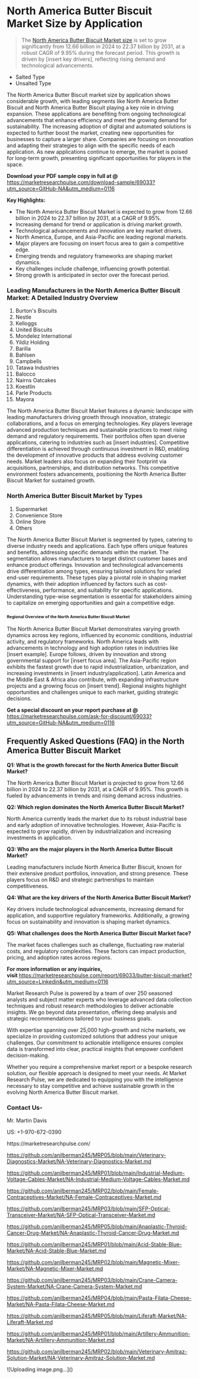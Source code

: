 <h1>North America Butter Biscuit Market&nbsp;Size by Application</h1><blockquote><p>The <a href="https://marketresearchpulse.com/download-sample/69033?utm_source=GitHub-NA&amp;utm_medium=0116">North America Butter Biscuit Market size</a> is set to grow significantly from 12.66 billion in 2024 to 22.37 billion by 2031, at a robust CAGR of 9.95% during the forecast period. This growth is driven by [insert key drivers], reflecting rising demand and technological advancements.</p></blockquote><ul><li>Salted Type<li> Unsalted Type</li></ul><p>The North America Butter Biscuit market size by application shows considerable growth, with leading segments like North America Butter Biscuit and North America Butter Biscuit playing a key role in driving expansion. These applications are benefiting from ongoing technological advancements that enhance efficiency and meet the growing demand for sustainability. The increasing adoption of digital and automated solutions is expected to further boost the market, creating new opportunities for businesses to capture a larger share. Companies are focusing on innovation and adapting their strategies to align with the specific needs of each application. As new applications continue to emerge, the market is poised for long-term growth, presenting significant opportunities for players in the space.</p><p><strong>Download your PDF sample copy in full at @ </strong><a href="https://marketresearchpulse.com/download-sample/69033?utm_source=GitHub-NA&amp;utm_medium=0116">https://marketresearchpulse.com/download-sample/69033?utm_source=GitHub-NA&amp;utm_medium=0116</a></p><p><strong>Key Highlights: </strong></p><ul><li>The North America Butter Biscuit Market is expected to grow from 12.66 billion in 2024 to 22.37 billion by 2031, at a CAGR of 9.95%.</li><li>Increasing demand for trend or application is driving market growth.</li><li>Technological advancements and innovation are key market drivers.</li><li>North America, Europe, and Asia-Pacific are leading regional markets.</li><li>Major players are focusing on insert focus area to gain a competitive edge.</li><li>Emerging trends and regulatory frameworks are shaping market dynamics.</li><li>Key challenges include challenge, influencing growth potential.</li><li>Strong growth is anticipated in sector over the forecast period.</li></ul><h3>Leading Manufacturers in the North America Butter Biscuit Market: A Detailed Industry Overview</h3><ol><li>Burton's Biscuits</li><li>Nestle</li><li>Kelloggs</li><li>United Biscuits</li><li>Mondelez International</li><li>Yildiz Holding</li><li>Barilla</li><li>Bahlsen</li><li>Campbells</li><li>Tatawa Industries</li><li>Balocco</li><li>Nairns Oatcakes</li><li>Koestlin</li><li>Parle Products</li><li>Mayora</li></ol><div class="flex max-w-full flex-col flex-grow"><div class="min-h-8 text-message flex w-full flex-col items-end gap-2 whitespace-normal break-words [.text-message+&amp;]:mt-5" dir="auto" data-message-author-role="assistant" data-message-id="fd8432e4-4910-450d-b182-61b7bfb0a01f" data-message-model-slug="gpt-4o"><div class="flex w-full flex-col gap-1 empty:hidden first:pt-[3px]"><div class="markdown prose w-full break-words dark:prose-invert light"><p>The North America Butter Biscuit Market features a dynamic landscape with leading manufacturers driving growth through innovation, strategic collaborations, and a focus on emerging technologies. Key players leverage advanced production techniques and sustainable practices to meet rising demand and regulatory requirements. Their portfolios often span diverse applications, catering to industries such as [insert industries]. Competitive differentiation is achieved through continuous investment in R&amp;D, enabling the development of innovative products that address evolving customer needs. Market leaders also focus on expanding their footprint via acquisitions, partnerships, and distribution networks. This competitive environment fosters advancements, positioning the North America Butter Biscuit Market for sustained growth.</p></div></div></div></div><h3>North America Butter Biscuit Market by Types</h3><ol><li>Supermarket<li> Convenience Store<li> Online Store<li> Others</li></ol><div class="flex max-w-full flex-col flex-grow"><div class="min-h-8 text-message flex w-full flex-col items-end gap-2 whitespace-normal break-words [.text-message+&amp;]:mt-5" dir="auto" data-message-author-role="assistant" data-message-id="084470be-0bb7-4664-bddf-5156b4f41249" data-message-model-slug="gpt-4o-mini"><div class="flex w-full flex-col gap-1 empty:hidden first:pt-[3px]"><div class="markdown prose w-full break-words dark:prose-invert light"><p>The North America Butter Biscuit Market is segmented by types, catering to diverse industry needs and applications. Each type offers unique features and benefits, addressing specific demands within the market. The segmentation allows manufacturers to target distinct customer bases and enhance product offerings. Innovation and technological advancements drive differentiation among types, ensuring tailored solutions for varied end-user requirements. These types play a pivotal role in shaping market dynamics, with their adoption influenced by factors such as cost-effectiveness, performance, and suitability for specific applications. Understanding type-wise segmentation is essential for stakeholders aiming to capitalize on emerging opportunities and gain a competitive edge.</p></div></div></div></div><h3><span style="font-size: 11px;">Regional Overview of the North America Butter Biscuit Market</span></h3><div class="flex max-w-full flex-col flex-grow"><div class="min-h-8 text-message flex w-full flex-col items-end gap-2 whitespace-normal break-words [.text-message+&amp;]:mt-5" dir="auto" data-message-author-role="assistant" data-message-id="e9038762-ce64-4e30-91c9-9bd413514231" data-message-model-slug="gpt-4o-mini"><div class="flex w-full flex-col gap-1 empty:hidden first:pt-[3px]"><div class="markdown prose w-full break-words dark:prose-invert light"><p>The North America Butter Biscuit Market demonstrates varying growth dynamics across key regions, influenced by economic conditions, industrial activity, and regulatory frameworks. North America leads with advancements in technology and high adoption rates in industries like [insert example]. Europe follows, driven by innovation and strong governmental support for [insert focus area]. The Asia-Pacific region exhibits the fastest growth due to rapid industrialization, urbanization, and increasing investments in [insert industry/application]. Latin America and the Middle East &amp; Africa also contribute, with expanding infrastructure projects and a growing focus on [insert trend]. Regional insights highlight opportunities and challenges unique to each market, guiding strategic decisions.</p></div></div></div></div><p><strong>Get a special discount on your report purchase at @ </strong><a href="https://marketresearchpulse.com/ask-for-discount/69033?utm_source=GitHub-NA&amp;utm_medium=0116">https://marketresearchpulse.com/ask-for-discount/69033?utm_source=GitHub-NA&amp;utm_medium=0116</a></p><h2>Frequently Asked Questions (FAQ) in the North America Butter Biscuit Market</h2><p><strong>Q1: What is the growth forecast for the North America Butter Biscuit Market?</strong></p><p>The North America Butter Biscuit Market is projected to grow from 12.66 billion in 2024 to 22.37 billion by 2031, at a CAGR of 9.95%. This growth is fueled by advancements in trends and rising demand across industries.</p><p><strong>Q2: Which region dominates the North America Butter Biscuit Market?</strong></p><p>North America currently leads the market due to its robust industrial base and early adoption of innovative technologies. However, Asia-Pacific is expected to grow rapidly, driven by industrialization and increasing investments in application.</p><p><strong>Q3: Who are the major players in the North America Butter Biscuit Market?</strong></p><p>Leading manufacturers include North America Butter Biscuit, known for their extensive product portfolios, innovation, and strong presence. These players focus on R&amp;D and strategic partnerships to maintain competitiveness.</p><p><strong>Q4: What are the key drivers of the North America Butter Biscuit Market?</strong></p><p>Key drivers include technological advancements, increasing demand for application, and supportive regulatory frameworks. Additionally, a growing focus on sustainability and innovation is shaping market dynamics.</p><p><strong>Q5: What challenges does the North America Butter Biscuit Market face?</strong></p><p>The market faces challenges such as challenge, fluctuating raw material costs, and regulatory complexities. These factors can impact production, pricing, and adoption rates across regions.</p><p><strong>For more information or any inquiries, visit&nbsp;</strong><a href="https://marketresearchpulse.com/report/69033/butter-biscuit-market?utm_source=Linkedin&utm_medium=0116">https://marketresearchpulse.com/report/69033/butter-biscuit-market?utm_source=Linkedin&utm_medium=0116</a></p><p>Market Research Pulse is powered by a team of over 250 seasoned analysts and subject matter experts who leverage advanced data collection techniques and robust research methodologies to deliver actionable insights. We go beyond data presentation, offering deep analysis and strategic recommendations tailored to your business goals.</p><p>With expertise spanning over 25,000 high-growth and niche markets, we specialize in providing customized solutions that address your unique challenges. Our commitment to actionable intelligence ensures complex data is transformed into clear, practical insights that empower confident decision-making.</p><p>Whether you require a comprehensive market report or a bespoke research solution, our flexible approach is designed to meet your needs. At Market Research Pulse, we are dedicated to equipping you with the intelligence necessary to stay competitive and achieve sustainable growth in the evolving North America Butter Biscuit market.</p><h3><strong>Contact Us-</strong></h3><p>Mr. Martin Davis</p><p>US: +1-970-672-0390</p><p>https://marketresearchpulse.com/</p><p><a href="https://github.com/anilberman245/MRP05/blob/main/Veterinary-Diagnostics-Market/NA-Veterinary-Diagnostics-Market.md">https://github.com/anilberman245/MRP05/blob/main/Veterinary-Diagnostics-Market/NA-Veterinary-Diagnostics-Market.md</a></p><p><a href="https://github.com/anilberman245/MRP01/blob/main/Industrial-Medium-Voltage-Cables-Market/NA-Industrial-Medium-Voltage-Cables-Market.md">https://github.com/anilberman245/MRP01/blob/main/Industrial-Medium-Voltage-Cables-Market/NA-Industrial-Medium-Voltage-Cables-Market.md</a></p><p><a href="https://github.com/anilberman245/MRP02/blob/main/Female-Contraceptives-Market/NA-Female-Contraceptives-Market.md">https://github.com/anilberman245/MRP02/blob/main/Female-Contraceptives-Market/NA-Female-Contraceptives-Market.md</a></p><p><a href="https://github.com/anilberman245/MRP03/blob/main/SFP-Optical-Transceiver-Market/NA-SFP-Optical-Transceiver-Market.md">https://github.com/anilberman245/MRP03/blob/main/SFP-Optical-Transceiver-Market/NA-SFP-Optical-Transceiver-Market.md</a></p><p><a href="https://github.com/anilberman245/MRP05/blob/main/Anaplastic-Thyroid-Cancer-Drug-Market/NA-Anaplastic-Thyroid-Cancer-Drug-Market.md">https://github.com/anilberman245/MRP05/blob/main/Anaplastic-Thyroid-Cancer-Drug-Market/NA-Anaplastic-Thyroid-Cancer-Drug-Market.md</a></p><p><a href="https://github.com/anilberman245/MRP01/blob/main/Acid-Stable-Blue-Market/NA-Acid-Stable-Blue-Market.md">https://github.com/anilberman245/MRP01/blob/main/Acid-Stable-Blue-Market/NA-Acid-Stable-Blue-Market.md</a></p><p><a href="https://github.com/anilberman245/MRP02/blob/main/Magnetic-Mixer-Market/NA-Magnetic-Mixer-Market.md">https://github.com/anilberman245/MRP02/blob/main/Magnetic-Mixer-Market/NA-Magnetic-Mixer-Market.md</a></p><p><a href="https://github.com/anilberman245/MRP03/blob/main/Crane-Camera-System-Market/NA-Crane-Camera-System-Market.md">https://github.com/anilberman245/MRP03/blob/main/Crane-Camera-System-Market/NA-Crane-Camera-System-Market.md</a></p><p><a href="https://github.com/anilberman245/MRP04/blob/main/Pasta-Filata-Cheese-Market/NA-Pasta-Filata-Cheese-Market.md">https://github.com/anilberman245/MRP04/blob/main/Pasta-Filata-Cheese-Market/NA-Pasta-Filata-Cheese-Market.md</a></p><p><a href="https://github.com/anilberman245/MRP05/blob/main/Liferaft-Market/NA-Liferaft-Market.md">https://github.com/anilberman245/MRP05/blob/main/Liferaft-Market/NA-Liferaft-Market.md</a></p><p><a href="https://github.com/anilberman245/MRP01/blob/main/Artillery-Ammunition-Market/NA-Artillery-Ammunition-Market.md">https://github.com/anilberman245/MRP01/blob/main/Artillery-Ammunition-Market/NA-Artillery-Ammunition-Market.md</a></p><p><a href="https://github.com/anilberman245/MRP02/blob/main/Veterinary-Amitraz-Solution-Market/NA-Veterinary-Amitraz-Solution-Market.md">https://github.com/anilberman245/MRP02/blob/main/Veterinary-Amitraz-Solution-Market/NA-Veterinary-Amitraz-Solution-Market.md</a></p>
![Uploading image.png…]()
